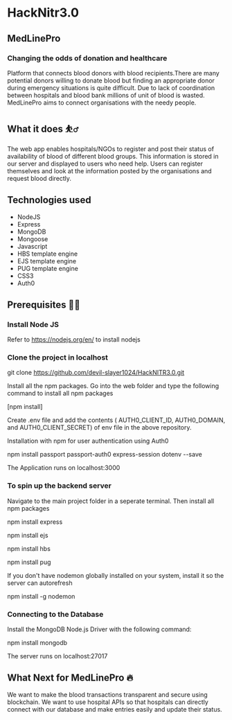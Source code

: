 # HackNitr3.0

## MedLinePro
### Changing the odds of donation and healthcare

Platform that connects blood donors with blood recipients.There are many potential donors willing to donate blood but finding an appropriate donor during emergency situations is quite difficult. Due to lack of coordination between hospitals and blood bank millions of unit of blood is wasted. MedLinePro aims to connect organisations with the needy people.

## What it does :bouncing_ball_man:
The web app enables hospitals/NGOs to register and post their status of availability of blood of different blood groups. This information is stored in our server and displayed to users who need help. Users can register themselves and look at the information posted by the organisations and request blood directly.

## Technologies used
* NodeJS
* Express
* MongoDB
* Mongoose
* Javascript
* HBS template engine
* EJS template engine
* PUG template engine
* CSS3
* Auth0

## Prerequisites :man_technologist:
### Install Node JS

Refer to https://nodejs.org/en/ to install nodejs

### Clone the project in localhost

git clone https://github.com/devil-slayer1024/HackNITR3.0.git

Install all the npm packages. Go into the web folder and type the following command to install all npm packages

[npm install]

Create .env file and add the contents ( AUTH0_CLIENT_ID, AUTH0_DOMAIN, and AUTH0_CLIENT_SECRET) of env file in the above repository.

Installation with npm for user authentication using Auth0

npm install passport passport-auth0 express-session dotenv --save

The Application runs on localhost:3000

### To spin up the backend server

Navigate to the main project folder in a seperate terminal. Then install all npm packages

npm install express

npm install ejs

npm install hbs

npm install pug

If you don't have nodemon globally installed on your system, install it so the server can autorefresh

npm install -g nodemon

### Connecting to the Database

Install the MongoDB Node.js Driver with the following command:

npm install mongodb

The server runs on localhost:27017

## What Next for MedLinePro :fire:
We want to make the blood transactions transparent and secure using blockchain. We want to use hospital APIs so that hospitals can directly connect with our database and make entries easily and update their status.

